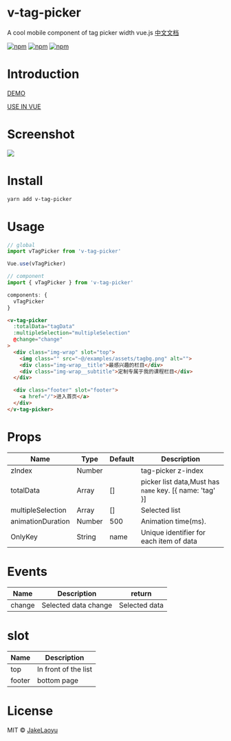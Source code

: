 # v-tag-picker

A cool mobile component of tag picker width vue.js [中文文档](https://github.com/JakeLaoyu/v-tag-picker/blob/master/README-CN.md)

[![npm](https://img.shields.io/npm/v/v-tag-picker.svg?style=flat-square)](https://www.npmjs.com/package/v-tag-picker)
[![npm](https://img.shields.io/npm/dt/v-tag-picker.svg?style=flat-square)](https://www.npmjs.com/package/v-tag-picker)
[![npm](https://img.shields.io/npm/l/v-tag-picker.svg?style=flat-square)](https://github.com/zanseven007/v-tag-picker/blob/master/LICENSE)

# Introduction

[DEMO](https://jakelaoyu.github.io/v-tag-picker/)

[USE IN VUE](https://github.com/JakeLaoyu/v-tag-picker/blob/master/examples/App.vue)

# Screenshot

![](http://blogimg.jakeyu.top/v-tag-picker/Screenshot-1.gif)

# Install

```sh
yarn add v-tag-picker
```

# Usage

```js
// global
import vTagPicker from 'v-tag-picker'

Vue.use(vTagPicker)

// component
import { vTagPicker } from 'v-tag-picker'

components: {
  vTagPicker
}
```

```html
<v-tag-picker
  :totalData="tagData"
  :multipleSelection="multipleSelection"
  @change="change"
>
  <div class="img-wrap" slot="top">
    <img class="" src="~@/examples/assets/tagbg.png" alt="">
    <div class="img-wrap__title">最感兴趣的栏目</div>
    <div class="img-wrap__subtitle">定制专属于我的课程栏目</div>
  </div>

  <div class="footer" slot="footer">
    <a href="/">进入首页</a>
  </div>
</v-tag-picker>
```

# Props

| Name              | Type   | Default | Description                                             |
| ----------------- | ------ | ------- | ------------------------------------------------------- |
| zIndex            | Number |         | tag-picker z-index                                      |
| totalData         | Array  | []      | picker list data,Must has `name` key. [{ name: 'tag' }] |
| multipleSelection | Array  | []      | Selected list                                           |
| animationDuration | Number | 500     | Animation time(ms).                                     |
| OnlyKey           | String | name    | Unique identifier for each item of data                 |

# Events

| Name   | Description          | return        |
| ------ | -------------------- | ------------- |
| change | Selected data change | Selected data |

# slot

| Name   | Description          |
| ------ | -------------------- |
| top    | In front of the list |
| footer | bottom page          |

# License
MIT © [JakeLaoyu](https://github.com/JakeLaoyu)

